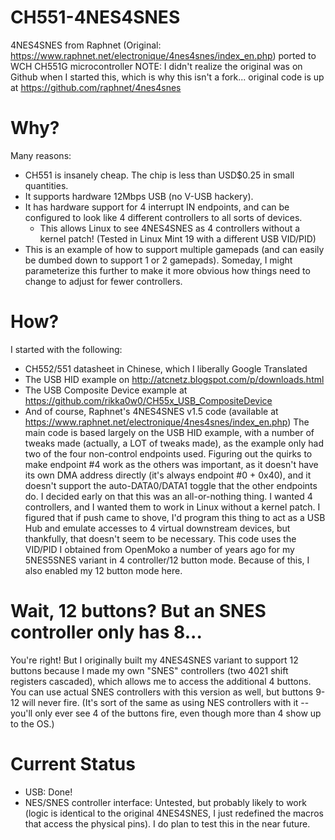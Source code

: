 # CH551-4NES4SNES
4NES4SNES from Raphnet (Original: https://www.raphnet.net/electronique/4nes4snes/index_en.php) ported to WCH CH551G microcontroller
NOTE: I didn't realize the original was on Github when I started this, which is why this isn't a fork... original code is up at https://github.com/raphnet/4nes4snes

# Why?
Many reasons:
- CH551 is insanely cheap.  The chip is less than USD$0.25 in small quantities.
- It supports hardware 12Mbps USB (no V-USB hackery).
- It has hardware support for 4 interrupt IN endpoints, and can be configured to look like 4 different controllers to all sorts of devices.
  - This allows Linux to see 4NES4SNES as 4 controllers without a kernel patch!  (Tested in Linux Mint 19 with a different USB VID/PID)
- This is an example of how to support multiple gamepads (and can easily be dumbed down to support 1 or 2 gamepads).  Someday, I might parameterize this further to make it more obvious how things need to change to adjust for fewer controllers.

# How?
I started with the following:
- CH552/551 datasheet in Chinese, which I liberally Google Translated
- The USB HID example on http://atcnetz.blogspot.com/p/downloads.html
- The USB Composite Device example at https://github.com/rikka0w0/CH55x_USB_CompositeDevice
- And of course, Raphnet's 4NES4SNES v1.5 code (available at https://www.raphnet.net/electronique/4nes4snes/index_en.php)
The main code is based largely on the USB HID example, with a number of tweaks made (actually, a LOT of tweaks made), as the example only had two of the four non-control endpoints used.  Figuring out the quirks to make endpoint #4 work as the others was important, as it doesn't have its own DMA address directly (it's always endpoint #0 + 0x40), and it doesn't support the auto-DATA0/DATA1 toggle that the other endpoints do.
I decided early on that this was an all-or-nothing thing.  I wanted 4 controllers, and I wanted them to work in Linux without a kernel patch.  I figured that if push came to shove, I'd program this thing to act as a USB Hub and emulate accesses to 4 virtual downstream devices, but thankfully, that doesn't seem to be necessary.
This code uses the VID/PID I obtained from OpenMoko a number of years ago for my 5NES5SNES variant in 4 controller/12 button mode.  Because of this, I also enabled my 12 button mode here.

# Wait, 12 buttons?  But an SNES controller only has 8...
You're right!  But I originally built my 4NES4SNES variant to support 12 buttons because I made my own "SNES" controllers (two 4021 shift registers cascaded), which allows me to access the additional 4 buttons.  You can use actual SNES controllers with this version as well, but buttons 9-12 will never fire.  (It's sort of the same as using NES controllers with it -- you'll only ever see 4 of the buttons fire, even though more than 4 show up to the OS.)

# Current Status
- USB: Done!
- NES/SNES controller interface: Untested, but probably likely to work (logic is identical to the original 4NES4SNES, I just redefined the macros that access the physical pins).  I do plan to test this in the near future.

